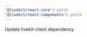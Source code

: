 ```yaml
---
'@livekit/react-core': patch
'@livekit/react-components': patch
---
```


Update livekit-client dependency
